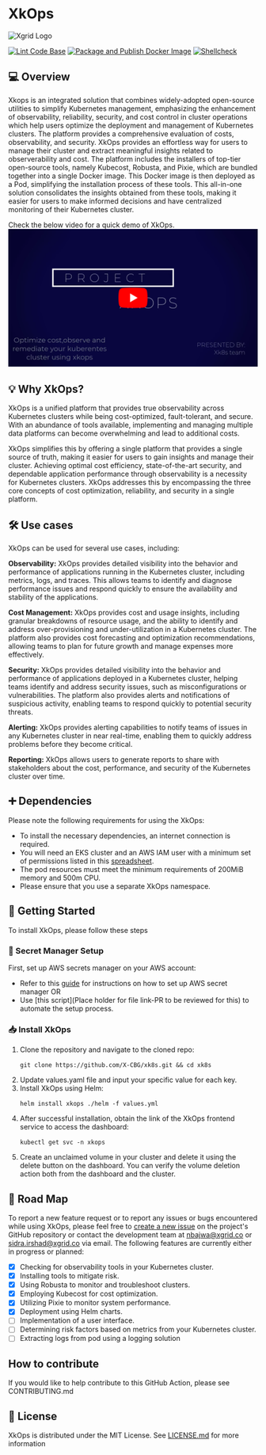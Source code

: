 # XkOps

![Xgrid Logo](https://media-exp1.licdn.com/dms/image/C4D0BAQHn43yTM8np2Q/company-logo_200_200/0?e=2159024400&v=beta&t=HCCA_wnetIM7butwiHWBYnXgVzn4pjM9Dq5YDMMJIkE "Xgrid Logo")


[![Lint Code Base](https://github.com/X-CBG/xk8s/actions/workflows/linter.yml/badge.svg)](https://github.com/X-CBG/xk8s/actions/workflows/linter.yml)
[![Package and Publish Docker Image](https://github.com/X-CBG/xk8s/actions/workflows/build_publish_scan.yml/badge.svg)](https://github.com/X-CBG/xk8s/actions/workflows/build_publish_scan.yml)
[![Shellcheck](https://github.com/X-CBG/xk8s/actions/workflows/shellcheck.yml/badge.svg)](https://github.com/X-CBG/xk8s/actions/workflows/shellcheck.yml)

## 💻 Overview

Xkops is an integrated solution that combines widely-adopted open-source utilities to simplify Kubernetes management, emphasizing the enhancement of observability, reliability, security, and cost control in cluster operations which help users optimize the deployment and management of Kubernetes clusters. The platform provides a comprehensive evaluation of costs, observability, and security.
XkOps provides an effortless way for users to manage their cluster and extract meaningful insights related to observerability and cost. The platform includes the installers of top-tier open-source tools, namely Kubecost, Robusta, and Pixie, which are bundled together into a single Docker image. This Docker image is then deployed as a Pod, simplifying the installation process of these tools.
This all-in-one solution consolidates the insights obtained from these tools, making it easier for users to make informed decisions and have centralized monitoring of their Kubernetes cluster.

Check the below video for a quick demo of XkOps.
[![XkOps Demo](./screenshots/Demo-video.png)](https://drive.google.com/file/d/1dqWMABhVz6Mlm0vEhFN4dKy-wP6v9CT2/view?usp=sharing)

## 💡 Why XkOps?
XkOps is a unified platform that provides true observability across Kubernetes clusters while being cost-optimized, fault-tolerant, and secure. With an abundance of tools available, implementing and managing multiple data platforms can become overwhelming and lead to additional costs.

XkOps simplifies this by offering a single platform that provides a single source of truth, making it easier for users to gain insights and manage their cluster. Achieving optimal cost efficiency, state-of-the-art security, and dependable application performance through observability is a necessity for Kubernetes clusters.
XkOps addresses this by encompassing the three core concepts of cost optimization, reliability, and security in a single platform.

## 🛠️ Use cases

XkOps can be used for several use cases, including:

**Observability:** XkOps provides detailed visibility into the behavior and performance of applications running in the Kubernetes cluster, including metrics, logs, and traces. This allows teams to identify and diagnose performance issues and respond quickly to ensure the availability and stability of the applications.

**Cost Management:** XkOps provides cost and usage insights, including granular breakdowns of resource usage, and the ability to identify and address over-provisioning and under-utilization in a Kubernetes cluster. The platform also provides cost forecasting and optimization recommendations, allowing teams to plan for future growth and manage expenses more effectively.

**Security:** XkOps provides detailed visibility into the behavior and performance of applications deployed in a Kubernetes cluster, helping teams identify and address security issues, such as misconfigurations or vulnerabilities. The platform also provides alerts and notifications of suspicious activity, enabling teams to respond quickly to potential security threats.

**Alerting:** XkOps provides alerting capabilities to notify teams of issues in any Kubernetes cluster in near real-time, enabling them to quickly address problems before they become critical.

**Reporting:** XkOps allows users to generate reports to share with stakeholders about the cost, performance, and security of the Kubernetes cluster over time.

## ➕ Dependencies
Please note the following requirements for using the XkOps:

- To install the necessary dependencies, an internet connection is required.
- You will need an EKS cluster and an AWS IAM user with a minimum set of permissions listed in this [spreadsheet](https://docs.google.com/spreadsheets/d/1cuC-72oRJ7DB4HkvELpml5RLcA2clzCA7xBVd1z6fVw/edit?usp=sharing).
- The pod resources must meet the minimum requirements of 200MiB memory and 500m CPU.
- Please ensure that you use a separate XkOps namespace.
## 📒 Getting Started
To install XkOps, please follow these steps
### 🔐 Secret Manager Setup
First, set up AWS secrets manager on your AWS account:
- Refer to this [guide](https://docs.google.com/document/d/17fhQ0zJZtJGcWtnVD8NehUbFC-x9TrMP11XjyEFi370/edit?usp=sharing) for instructions on how to set up AWS secret manager OR
- Use [this script](Place holder for file link-PR to be reviewed for this) to automate the setup process.

### 📥 Install XkOps
1. Clone the repository and navigate to the cloned repo:
    ```commandline
    git clone https://github.com/X-CBG/xk8s.git && cd xk8s
    ```
2. Update values.yaml file and input your specific value for each key.
3. Install XkOps using Helm:
    ```commandline
    helm install xkops ./helm -f values.yml
    ```
4. After successful installation, obtain the link of the XkOps frontend service to access the dashboard:
    ```commandline
    kubectl get svc -n xkops
    ```
5. Create an unclaimed volume in your cluster and delete it using the delete button on the dashboard. You can verify the volume deletion action both from the dashboard and the cluster.

## 🚧 Road Map
To report a new feature request or to report any issues or bugs encountered while using XkOps, please feel free to [create a new issue](https://github.com/X-CBG/xk8s/issues "create a new issue") on the project's GitHub repository or contact the development team at nbajwa@xgrid.co or sidra.irshad@xgrid.co via email. The following features are currently either in progress or planned:

- [X] Checking for observability tools in your Kubernetes cluster.
- [X] Installing tools to mitigate risk.
- [X] Using Robusta to monitor and troubleshoot clusters.
- [X] Employing Kubecost for cost optimization.
- [X] Utilizing Pixie to monitor system performance.
- [x] Deployment using Helm charts.
- [ ] Implementation of a user interface.
- [ ] Determining risk factors based on metrics from your Kubernetes cluster.
- [ ] Extracting logs from pod using a logging solution
## How to contribute
If you would like to help contribute to this GitHub Action, please see CONTRIBUTING.md

## 🧾 License

XkOps is distributed under the MIT License. See [LICENSE.md](https://github.com/X-CBG/xk8s/blob/master/LICENSE "LICENSE.md") for more information
